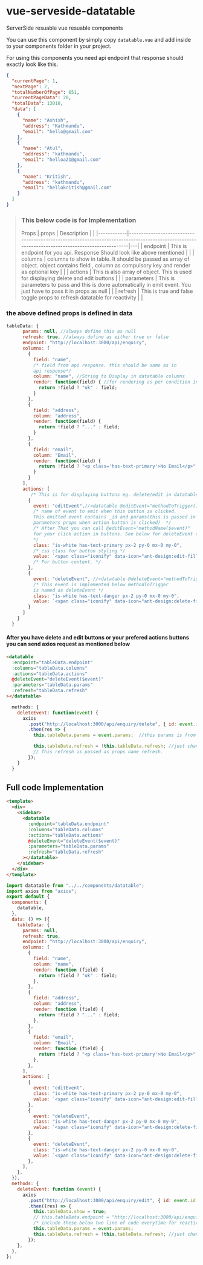 # vue-serveside-datatable

ServerSide resuable vue resuable components

You can use this component by simply copy `datatable.vue` and add inside to your components folder in your project.

For using this components you need api endpoint that response should exactly look like this.

```json
{
  "currentPage": 1,
  "nextPage": 2,
  "totalNumberOfPage": 651,
  "currentPageData": 20,
  "totalData": 13010,
  "data": [
    {
      "name": "Ashish",
      "address": "Kathmandu",
      "email": "hello@gmail.com"
    },
    {
      "name": "Atul",
      "address": "kathmandu",
      "email": "helloa21@gmail.com"
    },
    {
      "name": "Kritish",
      "address": "kathmandu",
      "email": "hellokritish@gmail.com"
    }
  ]
}
```

> ### This below code is for Implementation
>
> Props
> | props | Description | |
> |------------|-----------------------------------------------------------------------------------------------------------------------------------------------|---|
> | endpoint | This is endpoint for you api. Response Should look like above mentioned | |
> | columns | columns to show in table. It should be passed as array of object. object contains field , column as compulsory key and render as optional key | |
> | actions | This is also array of object. This is used for displaying delete and edit buttons | |
> | parameters | This is parameters to pass and this is done automatically in emit event. You just have to pass it in props as null | |
> | refresh | This is true and false toggle props to refresh datatable for reactivity | |

### the above defined props is defined in data

```js
tableData: {
      params: null, //always define this as null
      refresh: true, //always define as either true or false
      endpoint: "http://localhost:3000/api/enquiry",
      columns: [
        {
          field: "name", 
          /* field from api response. this should be same as in 
          api response*/
          column: "name", //String to Display in datatable columns
          render: function(field) { //for rendering as per condition in datatable. Just like jquery render. This is optional
            return !field ? "ok" : field;
          }
        },
        {
          field: "address",
          column: "address",
          render: function(field) {
            return !field ? "..." : field;
          }
        },
        {
          field: "email",
          column: "Email",
          render: function(field) {
            return !field ? "<p class='has-text-primary'>No Email</p>" : field;
          }
        }
      ],
      actions: [
         /* This is for displaying buttons eg. delete/edit in datatable */
        {
          event: "editEvent",//<datatable @editEvent="methodToTrigger()">
          /* name of event to emit when this button is clicked.
          This emitted event contains _id and params(this is passed in
          parameters props when action button is clicked)  */
          /* After That you can call @editEvent="methodName($event)"
          for your click action in buttons. See below for deleteEvent code
          */
          class: "is-white has-text-primary px-2 py-0 mx-0 my-0",
          /* css class for button styling */
          value: `<span class="iconify" data-icon="ant-design:edit-filled" data-inline="false"></span>`
          /* For button content. */
        },
        {
          event: "deleteEvent", //<datatable @deleteEvent="methodToTrigger()">
          /* This event is implemented below methodToTrigger
          is named as deleteEvent */
          class: "is-white has-text-danger px-2 py-0 mx-0 my-0",
          value: `<span class="iconify" data-icon="ant-design:delete-filled" data-inline="false"></span>`
        }
      ]
    }
  }
```

#### After you have delete and edit buttons or your prefered actions buttons you can send axios request as mentioned below

```html
<datatable
  :endpoint="tableData.endpoint"
  :columns="tableData.columns"
  :actions="tableData.actions"
  @deleteEvent="deleteEvent($event)"
  :parameters="tableData.params"
  :refresh="tableData.refresh"
></datatable>
```

```js
  methods: {
    deleteEvent: function(event) {
      axios
        .post("http://localhost:3000/api/enquiry/delete", { id: event.id })
        .then(res => {
          this.tableData.params = event.params;  //this params is from emitted event. Pass this to props named parameters

          this.tableData.refresh = !this.tableData.refresh; //just change value every time request is sent to refresh datatable
          // This refresh is passed as props name refresh.
        });
    }
  }
```

## Full code Implementation

```html
<template>
  <div>
    <sidebar>
      <datatable
        :endpoint="tableData.endpoint"
        :columns="tableData.columns"
        :actions="tableData.actions"
        @deleteEvent="deleteEvent($event)"
        :parameters="tableData.params"
        :refresh="tableData.refresh"
      ></datatable>
    </sidebar>
  </div>
</template>
```

```js
import datatable from "../../components/datatable";
import axios from "axios";
export default {
  components: {
    datatable,
  },
  data: () => ({
    tableData: {
      params: null,
      refresh: true,
      endpoint: "http://localhost:3000/api/enquiry",
      columns: [
        {
          field: "name",
          column: "name",
          render: function (field) {
            return !field ? "ok" : field;
          },
        },
        {
          field: "address",
          column: "address",
          render: function (field) {
            return !field ? "..." : field;
          },
        },
        {
          field: "email",
          column: "Email",
          render: function (field) {
            return !field ? "<p class='has-text-primary'>No Email</p>" : field;
          },
        },
      ],
      actions: [
        {
          event: "editEvent",
          class: "is-white has-text-primary px-2 py-0 mx-0 my-0",
          value: `<span class="iconify" data-icon="ant-design:edit-filled" data-inline="false"></span>`,
        },
        {
          event: "deleteEvent",
          class: "is-white has-text-danger px-2 py-0 mx-0 my-0",
          value: `<span class="iconify" data-icon="ant-design:delete-filled" data-inline="false"></span>`,
        },
        {
          event: "deleteEvent",
          class: "is-white has-text-danger px-2 py-0 mx-0 my-0",
          value: `<span class="iconify" data-icon="ant-design:delete-filled" data-inline="false"></span>`,
        },
      ],
    },
  }),
  methods: {
    deleteEvent: function (event) {
      axios
        .post("http://localhost:3000/api/enquiry/edit", { id: event.id })
        .then((res) => {
          this.tableData.show = true;
          // this.tableData.endpoint = "http://localhost:3000/api/enquiry";
          /* include these below two line of code everytime for reactivity */
          this.tableData.params = event.params;
          this.tableData.refresh = !this.tableData.refresh; //just change value every time request is sent to refresh datatable
        });
    },
  },
};
```
